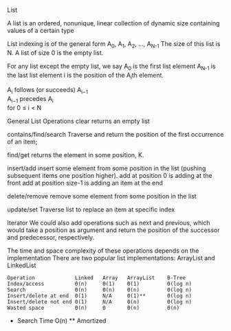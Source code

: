 List

A list is an ordered, nonunique, linear collection of dynamic size containing values of a certain type

List indexing is of the general form A<sub>0</sub>, A<sub>1</sub>, A<sub>2</sub>, ..., A<sub>N-1</sub>
The size of this list is N.
A list of size 0 is the empty list.

For any list except the empty list, we say
A<sub>0</sub> is the first list element
A<sub>N-1</sub> is the last list element
i is the position of the A<sub>i</sub>th element.

A<sub>i</sub> follows (or succeeds) A<sub>i−1</sub>     
A<sub>i−1</sub> precedes A<sub>i</sub>        
for 0 ≤ i < N




General List Operations
clear                 returns an empty list

contains/find/search  Traverse and return the position of the first occurrence of an item;

find/get              returns the element in some position, K.

insert/add            insert some element from some position in the list
(pushing subsequent items one position higher).
  add at position 0 is adding at the front
  add at position size-1 is adding an item at the end

delete/remove         remove some element from some position in the list

update/set            Traverse list to replace an item at specific index

Iterator
We could also add operations such as next and previous, which would take a position as argument and return the position of the successor and predecessor, respectively.

The time and space complexity of these operations depends on the implementation
There are two popular list implementations: ArrayList and LinkedList

    Operation             Linked   Array   ArrayList    B-Tree
    Index/access          Θ(n)     Θ(1)    Θ(1)         Θ(log n)
    Search                Θ(n)     Θ(n)    Θ(n)         Θ(log n)
    Insert/delete at end  Θ(1)     N/A     Θ(1)**       Θ(log n)
    Insert/delete not end Θ(1)     N/A     Θ(n)         Θ(log n)
    Wasted space          Θ(n)     0       Θ(n)         Θ(n)

+   Search Time O(n)
** Amortized
